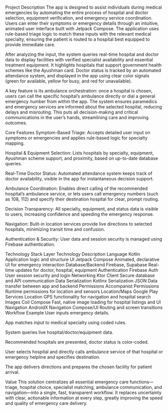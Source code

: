 Project Description
The app is designed to assist individuals during medical emergencies by automating the entire process of hospital and doctor selection, equipment verification, and emergency service coordination. Users can enter their symptoms or emergency details through an intuitive, animated user interface built with Jetpack Compose. The application uses rule-based triage logic to match these inputs with the relevant medical specialty, ensuring the patient is routed to a hospital best equipped to provide immediate care.

After analyzing the input, the system queries real-time hospital and doctor data to display facilities with verified specialist availability and essential treatment equipment. It highlights hospitals that support government health schemes like the Ayushman card. Doctor status is tracked by an automated attendance system, and displayed in the app using clear color signals (green for available, yellow for busy, and red for unavailable).

A key feature is its ambulance orchestration: once a hospital is chosen, users can call the specific hospital’s ambulance directly or dial a general emergency number from within the app. The system ensures paramedics and emergency services are informed about the selected hospital, reducing delays and misrouting. This puts all decision-making and critical communications in the user’s hands, streamlining care and improving outcomes.

Core Features
Symptom-Based Triage: Accepts detailed user input on symptoms or emergencies and applies rule-based logic for specialty mapping.

Hospital & Equipment Selection: Lists hospitals by specialty, equipment, Ayushman scheme support, and proximity, based on up-to-date database queries.

Real-Time Doctor Status: Automated attendance system keeps track of doctor availability, visible in the app for instantaneous decision support.

Ambulance Coordination: Enables direct calling of the recommended hospital’s ambulance service, or lets users call emergency numbers (such as 108, 112) and specify their destination hospital for clear, prompt routing.

Decision Transparency: All specialty, equipment, and status data is visible to users, increasing confidence and speeding the emergency response.

Navigation: Built-in location services provide live directions to selected hospitals, minimizing transit time and confusion.

Authentication & Security: User data and session security is managed using Firebase authentication.

Technology Stack
Layer	Technology	Description
Language	Kotlin	Application logic and structure
UI	Jetpack Compose	Animated, declarative UI for emergency interaction
Database/Backend	Firebase, Supabase	Real-time updates for doctor, hospital, equipment
Authentication	Firebase Auth	User session security and login
Networking	Ktor Client	Secure database and API communication
Data Serialization	Kotlinx Serialization JSON	Data transfer between app and backend
Permissions	Accompanist Permissions	Runtime permissions for location and sensors
Location/Maps	Google Play Services Location	GPS functionality for navigation and hospital search
Images	Coil Compose	Fast, native image loading for hospital listings and UI
Navigation	AndroidX Navigation Compose/UI	Routing and screen transitions
Workflow Example
User inputs emergency details.

App matches input to medical specialty using coded rules.

System queries live hospital/doctor/equipment data.

Recommended hospitals are presented, doctor status is color-coded.

User selects hospital and directly calls ambulance service of that hospital or emergency helpline and specifies destination.

The app delivers directions and prepares the chosen facility for patient arrival.

Value
This solution centralizes all essential emergency care functions—triage, hospital choice, specialist matching, ambulance communication, and navigation—into a single, fast, transparent workflow. It replaces uncertainty with clear, actionable information at every step, greatly improving the speed and quality of emergency care delivery.

